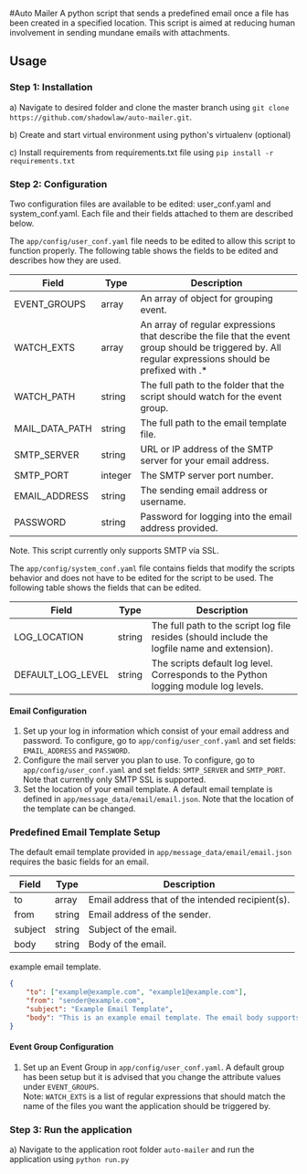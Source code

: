 #Auto Mailer
A python script that sends a predefined email once a file has been created in a specified location.
This script is aimed at reducing human involvement in sending mundane emails with attachments. 

## Usage
### Step 1: Installation
a) Navigate to desired folder and clone the master branch using `git clone https://github.com/shadowlaw/auto-mailer.git`.   

b) Create and start virtual environment using python's virtualenv (optional)

c) Install requirements from requirements.txt file using `pip install -r requirements.txt` 

### Step 2: Configuration
Two configuration files are available to be edited: user_conf.yaml and system_conf.yaml. Each file and their fields
attached to them are described below.

The `app/config/user_conf.yaml` file needs  to be edited to allow this script to function properly. The following table 
shows the fields to be edited and describes how they are used.

|  Field |  Type |  Description |
|---|---|---|
|  EVENT_GROUPS |  array |  An array of object for grouping event. |
|  WATCH_EXTS | array  |  An array of regular expressions that describe the file that the event group should be triggered by. All regular expressions should be prefixed with .*  |
|  WATCH_PATH |  string |  The full path to the folder that the script should watch for the event group. |
|  MAIL_DATA_PATH |  string |  The full path to the email template file. |
|  SMTP_SERVER |  string |  URL or IP address of the SMTP server for your email address. |
|  SMTP_PORT |  integer |  The SMTP server port number. |
|  EMAIL_ADDRESS |  string |  The sending email address or username. |
|  PASSWORD |  string |  Password for logging into the email address provided. |

Note. This script currently only supports SMTP via SSL.

The `app/config/system_conf.yaml` file contains fields that modify the scripts behavior and does not have to be edited 
for the script to be used. The following table shows the fields that can be edited.

|  Field |  Type |  Description |
|---|---|---|
|  LOG_LOCATION |  string |  The full path to the script log file resides (should include the logfile name and extension). |
|  DEFAULT_LOG_LEVEL |  string |  The scripts default log level. Corresponds to the Python logging module log levels.|
 
#### Email Configuration
1. Set up your log in information which consist of your email address and password. To configure, go to `app/config/user_conf.yaml` and set fields: `EMAIL_ADDRESS` and `PASSWORD`.
2. Configure the mail server you plan to use. To configure, go to `app/config/user_conf.yaml` and set fields: `SMTP_SERVER` and `SMTP_PORT`. Note that currently only SMTP SSL is supported. 
3. Set the location of your email template. A default email template is defined in `app/message_data/email/email.json`. Note that the location of the template can be changed.  

### Predefined Email Template Setup
The default email template provided in `app/message_data/email/email.json` requires the basic fields for an email.

|  Field |  Type |  Description |
|---|---|---|
|  to |  array |  Email address that of the intended recipient(s). |
|  from |  string |  Email address of the sender. |
|  subject |  string |  Subject of the email. |
|  body |  string |  Body of the email.|

example email template.
```json
{
    "to": ["example@example.com", "example1@example.com"],
    "from": "sender@example.com",
    "subject": "Example Email Template",
    "body": "This is an example email template. The email body supports escape sequences such as \n"
}
```


#### Event Group Configuration
1. Set up an Event Group in `app/config/user_conf.yaml`. A default group has been setup but it is advised that you change the attribute values under `EVENT_GROUPS`.  
Note: `WATCH_EXTS` is a list of regular expressions that should match the name of the files you want the application should be triggered by. 
### Step 3: Run the application
a) Navigate to the application root folder `auto-mailer` and run the application using `python run.py`

